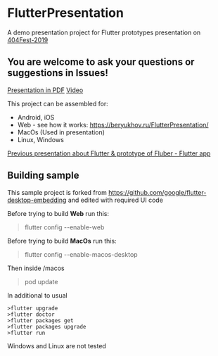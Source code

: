 # FlutterPresentation
A demo presentation project for Flutter prototypes presentation on [404Fest-2019](https://2019.404fest.ru/program/reports/mobile-applications/)

## You are welcome to ask your questions or suggestions in Issues!
[Presentation in PDF](https://yadi.sk/i/adGA8iq55ptVZw)
[Video](https://youtu.be/zG8OxjCKCe0)

This project can be assembled for:
- Android, iOS
- Web - see how it works: https://beryukhov.ru/FlutterPresentation/
- MacOs (Used in presentation)
- Linux, Windows

[Previous presentation about Flutter & prototype of Fluber - Flutter app](https://github.com/AndreySBer/flutter_app_example)


## Building sample
This sample project is forked from https://github.com/google/flutter-desktop-embedding and edited with required UI code

Before trying to build **Web**  run this:
>flutter config --enable-web

Before trying to build **MacOs** run this:
>flutter config --enable-macos-desktop

Then inside /macos
>pod update

In additional to usual
```
>flutter upgrade
>flutter doctor
>flutter packages get
>flutter packages upgrade
>flutter run
```

Windows and Linux are not tested
